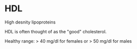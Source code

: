 # HDL

High desnity lipoproteins

HDL is often thought of as the "good" cholesterol.

Healthy range: > 40 mg/dl for females or > 50 mg/dl for males